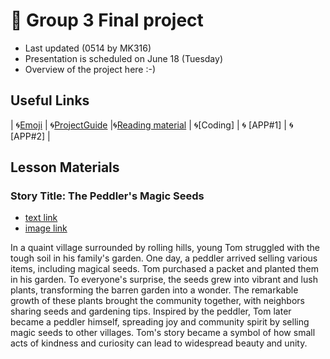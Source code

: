 # 📙 Group 3 Final project 
+ Last updated (0514 by MK316)
+ Presentation is scheduled on June 18 (Tuesday)
+ Overview of the project here :-)

## Useful Links
| 🌀[Emoji](https://gist.github.com/rxaviers/7360908) | 🌀[ProjectGuide](https://github.com/MK316/Spring2024/blob/main/DLTESOL/project/README.md) |🌀[Reading material](https://raw.githubusercontent.com/MK316/Spring2024/main/DLTESOL/project/story03.txt) | 🌀[Coding] | 🌀 [APP#1] | 🌀 [APP#2] |

## Lesson Materials

### Story Title: The Peddler's Magic Seeds 
+ [text link](https://raw.githubusercontent.com/MK316/Spring2024/main/DLTESOL/project/story03.txt)
+ [image link](https://github.com/MK316/Spring2024/blob/main/DLTESOL/project/Story03.png)

**<Synopsis>**
In a quaint village surrounded by rolling hills, young Tom struggled with the tough soil in his family's garden. One day, a peddler arrived selling various items, including magical seeds. Tom purchased a packet and planted them in his garden. To everyone's surprise, the seeds grew into vibrant and lush plants, transforming the barren garden into a wonder. The remarkable growth of these plants brought the community together, with neighbors sharing seeds and gardening tips. Inspired by the peddler, Tom later became a peddler himself, spreading joy and community spirit by selling magic seeds to other villages. Tom's story became a symbol of how small acts of kindness and curiosity can lead to widespread beauty and unity.
